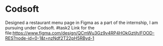# Codsoft
Designed a restaurant menu page in Figma as a part of the internship, I am pursuing under Codsoft. #task2
Link for the file:https://www.figma.com/design/QCmWu3Gz9v4RP4HOkGztjh/FOOD-RES?node-id=0-1&t=nzNdf2T22pH5RByd-1
